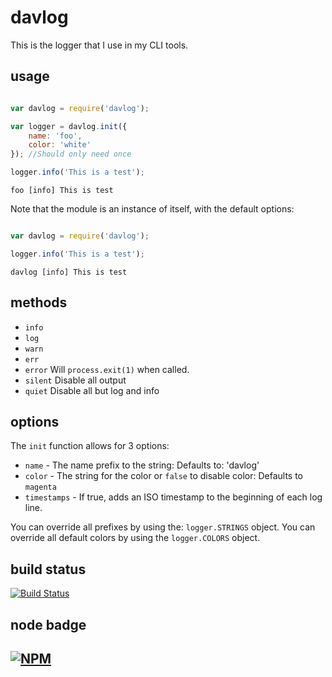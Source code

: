 davlog
======

This is the logger that I use in my CLI tools.

usage
-----

```javascript

var davlog = require('davlog');

var logger = davlog.init({
    name: 'foo',
    color: 'white'
}); //Should only need once

logger.info('This is a test');

```

```foo [info] This is test```

Note that the module is an instance of itself, with the default options:

```javascript

var davlog = require('davlog');

logger.info('This is a test');

```

```davlog [info] This is test```


methods
-------

  * `info`
  * `log` 
  * `warn`
  * `err`
  * `error` Will `process.exit(1)` when called.
  * `silent` Disable all output
  * `quiet` Disable all but log and info

options
-------

The `init` function allows for 3 options:

   * `name` - The name prefix to the string: Defaults to: 'davlog'
   * `color` - The string for the color or `false` to disable color: Defaults to `magenta`
   * `timestamps` - If true, adds an ISO timestamp to the beginning of each log line.

You can override all prefixes by using the: `logger.STRINGS` object.
You can override all default colors by using the `logger.COLORS` object.


build status
------------

[![Build Status](https://secure.travis-ci.org/davglass/davlog.png?branch=master)](http://travis-ci.org/davglass/davlog)

node badge
----------

[![NPM](https://nodei.co/npm/davlog.png)](https://nodei.co/npm/davlog/)
----
